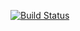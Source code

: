 [![Build Status](https://www.myget.org/BuildSource/Badge/ribbles?identifier=5ce5511b-c4a4-4be0-b4e9-910d7e3df36b)](https://www.myget.org/feed/ribbles/package/nuget/RecurringInterval)
